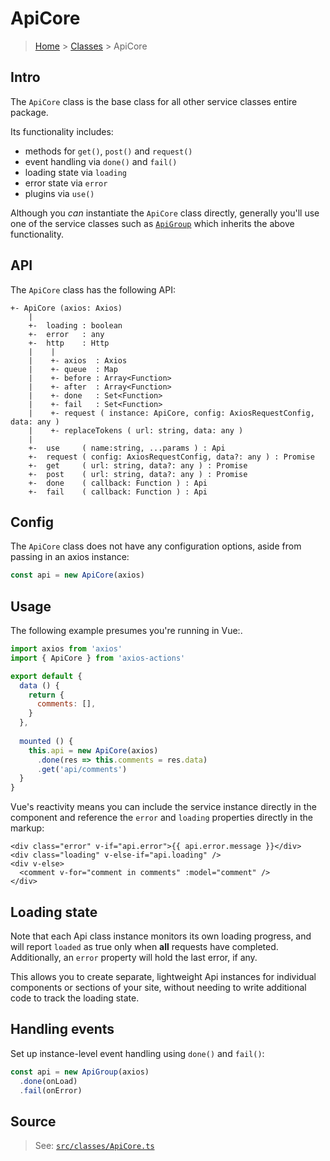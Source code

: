 # ApiCore

> [Home](../README.md) &gt; [Classes](README.md) &gt; ApiCore

## Intro

The `ApiCore` class is the base class for all other service classes entire package.

Its functionality includes:

- methods for `get()`, `post()` and `request()`
- event handling via `done()` and `fail()`
- loading state via `loading`
- error state via `error`
- plugins via `use()`

Although you *can* instantiate the `ApiCore` class directly, generally you'll use one of the service classes such as [`ApiGroup`](ApiGroup.md) which inherits the above functionality. 


## API

The `ApiCore` class has the following API:

```
+- ApiCore (axios: Axios)
    |
    +-  loading : boolean
    +-  error   : any
    +-  http    : Http
    |    |
    |    +- axios  : Axios
    |    +- queue  : Map
    |    +- before : Array<Function>
    |    +- after  : Array<Function>
    |    +- done   : Set<Function>
    |    +- fail   : Set<Function>
    |    +- request ( instance: ApiCore, config: AxiosRequestConfig, data: any )
    |    +- replaceTokens ( url: string, data: any )
    |
    +-  use     ( name:string, ...params ) : Api
    +-  request ( config: AxiosRequestConfig, data?: any ) : Promise
    +-  get     ( url: string, data?: any ) : Promise
    +-  post    ( url: string, data?: any ) : Promise
    +-  done    ( callback: Function ) : Api
    +-  fail    ( callback: Function ) : Api
```

## Config

The `ApiCore` class does not have any configuration options, aside from passing in an axios instance:

```js
const api = new ApiCore(axios)
```

## Usage

The following example presumes you're running in Vue:.

```js
import axios from 'axios'
import { ApiCore } from 'axios-actions'

export default {
  data () {
    return {
      comments: [],
    }
  },
  
  mounted () {
    this.api = new ApiCore(axios)
      .done(res => this.comments = res.data)
      .get('api/comments')
  }
}
```

Vue's reactivity means you can include the service instance directly in the component and reference the `error` and `loading` properties directly in the markup:

```vue
<div class="error" v-if="api.error">{{ api.error.message }}</div>
<div class="loading" v-else-if="api.loading" />
<div v-else>
  <comment v-for="comment in comments" :model="comment" />
</div>
```

## Loading state

Note that each Api class instance monitors its own loading progress, and will report `loaded` as true only when **all** requests have completed. Additionally, an `error` property will hold the last error, if any.

This allows you to create separate, lightweight Api instances for individual components or sections of your site, without needing to write additional code to track the loading state.


## Handling events

Set up instance-level event handling using `done()` and `fail()`:

```js
const api = new ApiGroup(axios)
  .done(onLoad)
  .fail(onError)
```

## Source

> See: [`src/classes/ApiCore.ts`](https://github.com/davestewart/axios-actions/blob/master/src/classes/ApiCore.ts)

